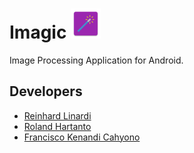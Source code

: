 # Imagic ![](assets/imagic48.png)
Image Processing Application for Android.

## Developers
- [Reinhard Linardi](https://github.com/reinhardlinardi)
- [Roland Hartanto](https://github.com/rolandhartanto)
- [Francisco Kenandi Cahyono](https://github.com/FranciscoKen)
